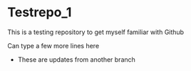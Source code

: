 # Testrepo_1
This is a testing repository to get myself familiar with Github

Can type a few more lines here

* These are updates from another branch
